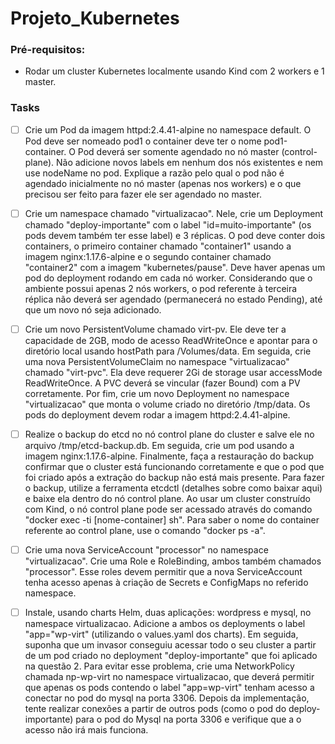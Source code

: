 # Projeto_Kubernetes

### **Pré-requisitos:**
- Rodar um cluster Kubernetes localmente usando Kind com 2 workers e 1 master.</li>
  
    
### **Tasks**
  
 - [ ] Crie um Pod da imagem httpd:2.4.41-alpine no namespace default. O Pod deve ser
      nomeado pod1 o container deve ter o nome pod1-container. O Pod deverá ser
      somente agendado no nó master (control-plane). Não adicione novos labels em
      nenhum dos nós existentes e nem use nodeName no pod. Explique a razão pelo
      qual o pod não é agendado inicialmente no nó master (apenas nos workers) e o
      que precisou ser feito para fazer ele ser agendado no master.

- [ ] Crie um namespace chamado "virtualizacao". Nele, crie um Deployment chamado
      "deploy-importante" com o label "id=muito-importante" (os pods devem também
      ter esse label) e 3 réplicas. O pod deve conter dois containers, o primeiro container
      chamado "container1" usando a imagem nginx:1.17.6-alpine e o segundo container
      chamado "container2" com a imagem "kubernetes/pause".
      Deve haver apenas um pod do deployment rodando em cada nó worker.
      Considerando que o ambiente possui apenas 2 nós workers, o pod referente à
      terceira réplica não deverá ser agendado (permanecerá no estado Pending), até
      que um novo nó seja adicionado.

- [ ] Crie um novo PersistentVolume chamado virt-pv. Ele deve ter a capacidade de
      2GB, modo de acesso ReadWriteOnce e apontar para o diretório local usando
      hostPath para /Volumes/data.
      Em seguida, crie uma nova PersistentVolumeClaim no namespace "virtualizacao"
      chamado "virt-pvc". Ela deve requerer 2Gi de storage usar accessMode
      ReadWriteOnce. A PVC deverá se vincular (fazer Bound) com a PV corretamente.
      Por fim, crie um novo Deployment no namespace "virtualizacao" que monta o
      volume criado no diretório /tmp/data. Os pods do deployment devem rodar a
      imagem httpd:2.4.41-alpine.
      
 - [ ] Realize o backup do etcd no nó control plane do cluster e salve ele no arquivo
      /tmp/etcd-backup.db. Em seguida, crie um pod usando a imagem
      nginx:1.17.6-alpine. Finalmente, faça a restauração do backup confirmar que o
      cluster está funcionando corretamente e que o pod que foi criado após a extração
      do backup não está mais presente.
      Para fazer o backup, utilize a ferramenta etcdctl (detalhes sobre como baixar aqui) e
      baixe ela dentro do nó control plane. Ao usar um cluster construído com Kind, o nó
      control plane pode ser acessado através do comando "docker exec -ti
      [nome-container] sh". Para saber o nome do container referente ao control plane,
      use o comando "docker ps -a".
      
 - [ ] Crie uma nova ServiceAccount "processor" no namespace "virtualizacao". Crie uma
      Role e RoleBinding, ambos também chamados "processor". Esse roles devem
      permitir que a nova ServiceAccount tenha acesso apenas à criação de Secrets e
      ConfigMaps no referido namespace.
      
 - [ ] Instale, usando charts Helm, duas aplicações: wordpress e mysql, no namespace
      virtualizacao. Adicione a ambos os deployments o label "app="wp-virt" (utilizando
      o values.yaml dos charts). Em seguida, suponha que um invasor conseguiu acessar
      todo o seu cluster a partir de um pod criado no deployment "deploy-importante"
      que foi aplicado na questão 2. Para evitar esse problema, crie uma NetworkPolicy
      chamada np-wp-virt no namespace virtualizacao, que deverá permitir que apenas
      os pods contendo o label "app=wp-virt" tenham acesso a conectar no pod do
      mysql na porta 3306.
      Depois da implementação, tente realizar conexões a partir de outros pods (como o
      pod do deploy-importante) para o pod do Mysql na porta 3306 e verifique que a o
      acesso não irá mais funciona.
